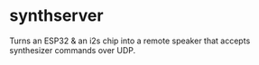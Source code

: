 # synthserver

Turns an ESP32 & an i2s chip into a remote speaker that accepts synthesizer commands over UDP.
